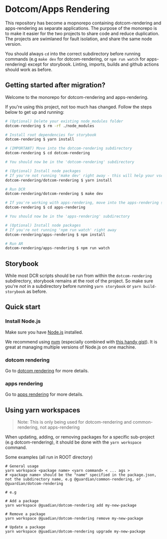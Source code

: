 # Dotcom/Apps Rendering

This repository has become a mopnorepo containing dotcom-rendering and apps-rendering as separate applications. The purpose of the monorepo is to make it easier for the two projects to share code and reduce duplication. The projects are swimlaned for fault isolation, and share the same node version.

You should always `cd` into the correct subdirectory before running commands (e.g `make dev` for dotcom-rendering, or `npm run watch` for apps-rendering) except for storybook. Linting, imports, builds and github actions should work as before.

<!-- TEMPORARY : This section is just here as an initial guide for the first few days post-migration -->

## Getting started after migration?

Welcome to the monorepo for dotcom-rendering and apps-rendering.

If you're using this project, not too much has changed. Follow the steps below to get up and running:

```bash
# (Optional) Delete your existing node_modules folder
dotcom-rendering $ rm -rf ./node_modules

# Install root dependencies for storybook
dotcom-rendering $ yarn install

# (IMPORTANT) Move into the dotcom-rendering subdirectory
dotcom-rendering $ cd dotcom-rendering

# You should now be in the 'dotcom-rendering' subdirectory

# (Optional) Install node packages
# If you're not running 'make dev' right away - this will help your vscode eslint, etc work as expected (if you use them)
dotcom-rendering/dotcom-rendering $ yarn install

# Run DCR
dotcom-rendering/dotcom-rendering $ make dev

# If you're working with apps-rendering, move into the apps-rendering subdirectory
dotcom-rendering $ cd apps-rendering

# You should now be in the 'apps-rendering' subdirectory

# (Optional) Install node packages
# If you're not running 'npm run watch' right away
dotcom-rendering/apps-rendering $ npm install

# Run AR
dotcom-rendering/apps-rendering $ npm run watch
```

## Storybook

While most DCR scripts should be run from within the `dotcom-rendering` subdirectory, storybook remains at the root of the project. So make sure you're _not_ in a subdirectory before running `yarn storybook` or `yarn build-storybook` as before.


## Quick start

### Install Node.js

Make sure you have [Node.js](https://nodejs.org) installed.

We recommend using [nvm](https://github.com/creationix/nvm) (especially combined with [this handy gist](https://gist.github.com/sndrs/5940e9e8a3f506b287233ed65365befb)). It is great at managing multiple versions of Node.js on one machine.

### dotcom rendering

Go to [dotcom rendering](dotcom-rendering/README.md) for more details.

### apps rendering

Go to [apps rendering](apps-rendering/README.md) for more details.

## Using yarn workspaces

> Note: This is only being used for dotcom-rendering and common-rendering, not apps-rendering

When updating, adding, or removing packages for a specific sub-project (e.g dotcom-rendering), it should be done with the `yarn workspace` command.

Some examples (all run in ROOT directory)

```
# General usage
yarn workspace <package name> <yarn command> < ... ags >
# <package name> should be the "name" specified in the package.json, not the subdirectory name, e.g @guardian/common-rendering, or @guardian/dotcom-rendering

# e.g

# Add a package
yarn workspace @guadian/dotcom-rendering add my-new-package

# Remove a package
yarn workspace @guadian/dotcom-rendering remove my-new-package

# Update a package
yarn workspace @guadian/dotcom-rendering upgrade my-new-package
```
